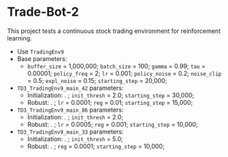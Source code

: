 # Trade-Bot-2

This project tests a continuous stock trading environment for reinforcement learning.

 - Use `TradingEnv9`
 - Base parameters:
   - `buffer_size` = 1,000,000; `batch_size` = 100; `gamma` = 0.99; `tau` = 0.00001; `policy_freq` = 2; `lr` = 0.001; `policy_noise` = 0.2; `noise_clip` = 0.5; `expl_noise` = 0.15; `starting_step` = 20,000;
 - `TD3_TradingEnv9_main_42` parameters:
   - Initialization:  . ; `init_thresh` = 2.0; `starting_step` = 30,000;
   - Robust:  . ; `lr` = 0.0001; `reg` = 0.01; `starting_step` = 15,000;
 - `TD3_TradingEnv9_main_86` parameters:
   - Initialization:  . ; `init_thresh` = 2.0;
   - Robust:  . ; `lr` = 0.0005; `reg` = 0.001; `starting_step` = 10,000;
 - `TD3_TradingEnv9_main_33` parameters:
   - Initialization:  . ; `init_thresh` = 5.0;
   - Robust:  . ; `reg` = 0.0001; `starting_step` = 10,000;
 
   
    